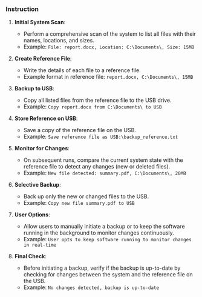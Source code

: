 ### Instruction ###
1. **Initial System Scan**:
    - Perform a comprehensive scan of the system to list all files with their names, locations, and sizes.
    - Example: `File: report.docx, Location: C:\Documents\, Size: 15MB`

2. **Create Reference File**:
    - Write the details of each file to a reference file.
    - Example format in reference file: `report.docx, C:\Documents\, 15MB`

3. **Backup to USB**:
    - Copy all listed files from the reference file to the USB drive.
    - Example: `Copy report.docx from C:\Documents\ to USB`

4. **Store Reference on USB**:
    - Save a copy of the reference file on the USB.
    - Example: `Save reference file as USB:\backup_reference.txt`

5. **Monitor for Changes**:
    - On subsequent runs, compare the current system state with the reference file to detect any changes (new or deleted files).
    - Example: `New file detected: summary.pdf, C:\Documents\, 20MB`

6. **Selective Backup**:
    - Back up only the new or changed files to the USB.
    - Example: `Copy new file summary.pdf to USB`

7. **User Options**:
    - Allow users to manually initiate a backup or to keep the software running in the background to monitor changes continuously.
    - Example: `User opts to keep software running to monitor changes in real-time`

8. **Final Check**:
    - Before initiating a backup, verify if the backup is up-to-date by checking for changes between the system and the reference file on the USB.
    - Example: `No changes detected, backup is up-to-date`
